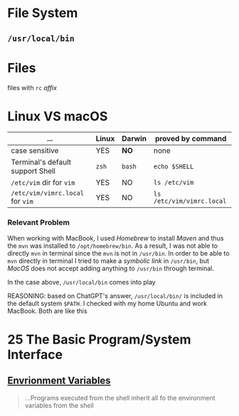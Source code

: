 # File System
## `/usr/local/bin`

# Files
files with `rc` *affix*

# Linux VS macOS
... 				                    | Linux | Darwin  | proved by command
--------------------------------|-------|---------|-------------------
case sensitive                  | YES   | **NO**  | none
Terminal's default support Shell| `zsh` | `bash`  | `echo $SHELL`
`/etc/vim` dir for `vim`        | YES   | NO      | `ls /etc/vim`
`/etc/vim/vimrc.local` for `vim`| YES   | NO      | `ls /etc/vim/vimrc.local`

### Relevant Problem
When working with MacBook, I used *Homebrew* to install *Maven* and thus the `mvn` was installed to `/opt/homebrew/bin`. As a result, I was not able to directly `mvn` in terminal since the `mvn` is not in `/usr/bin`. In order to be able to `mvn` directly in terminal I tried to make a *symbolic link* in `/usr/bin`, but *MacOS* does not accept adding anything to `/usr/bin` through terminal.

In the case above, `/usr/local/bin` comes into play

REASONING: based on ChatGPT's answer, `/usr/local/bin/` is included in the default system `$PATH`. I checked with my home Ubuntu and work MacBook. Both are like this

# 25 The Basic Program/System Interface
## [Envrionment Variables](https://www.gnu.org/software/libc/manual/html_node/Environment-Variables.html)
> ...Programs executed from the shell inherit all fo the environment variables from the shell
